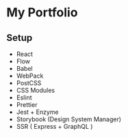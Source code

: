# My Portfolio

## Setup

- React
- Flow
- Babel
- WebPack
- PostCSS
- CSS Modules
- Eslint
- Prettier
- Jest + Enzyme
- Storybook (Design System Manager)
- SSR ( Express + GraphQL )
